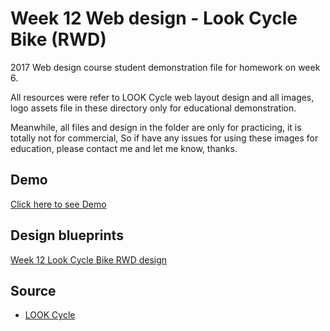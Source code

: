 Week 12 Web design - Look Cycle Bike (RWD)
===

2017 Web design course student demonstration file for homework on week 6.

All resources were refer to LOOK Cycle web layout design
and all images, logo assets file in these directory only for educational demonstration.

Meanwhile, all files and design in the folder are only for practicing, it is totally not for commercial,
So if have any issues for using these images for education,
please contact me and let me know,  thanks.

## Demo

[Click here to see Demo](https://0xlen.github.io/2017web/look-cycle-RWD)

## Design blueprints

[Week 12 Look Cycle Bike RWD design](https://github.com/0xlen/2017web/tree/master/wk12)

## Source
- [LOOK Cycle](http://www.lookcycle.com/en/)
